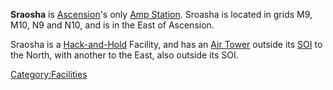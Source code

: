 **Sraosha** is [Ascension](Oshur.md#Ascension)'s only [Amp
Station](Amp_Station.md). Sroasha is located in grids M9, M10,
N9 and N10, and is in the East of Ascension.

Sraosha is a [Hack-and-Hold](Hack-and-Hold.md) Facility, and has
an [Air Tower](Air_tower.md) outside its [SOI](SOI.md)
to the North, with another to the East, also outside its SOI.

[Category:Facilities](Category:Facilities.md)
